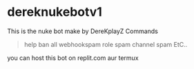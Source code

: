 # dereknukebotv1
This is the nuke bot make by DereKplayZ 
Commands 
>help 
>ban all 
>webhookspam 
>role spam 
>channel spam 
EtC.. 

you can host this bot on replit.com aur termux 
